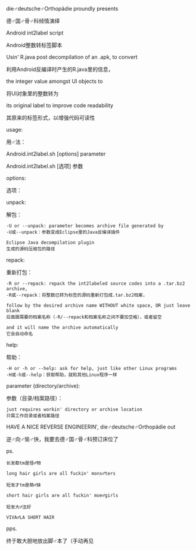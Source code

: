 die♂deutsche♂Orthopädie proundly presents

德♂国♂骨♂科倾情演绎


Android int2label script

Android整数转标签脚本


Usin' R.java post decompilation of an .apk, to convert

利用Android反编译时产生的R.java里的信息，


the integer value amongst UI objects to

将UI对象里的整数转为


its original label to improve code readability

其原来的标签形式，以增强代码可读性


usage: 

用♂法：


Android.int2label.sh [options] parameter

Android.int2label.sh [选项] 参数


options:

选项：


unpack: 

解包：


	-U or --unpack: parameter becomes archive file generated by
	-U或--unpack：参数变成Eclipse里的Java反编译插件
  
	Eclipse Java decompilation plugin
	生成的源码压缩包的路径


repack: 

重新打包：


	-R or --repack: repack the int2labeled source codes into a .tar.bz2 archive, 
	-R或--repack：将整数已转为标签的源码重新打包成.tar.bz2档案，
  
	follow by the desired archive name WITHOUT white space, OR just leave blank
	后面跟需要的档案名称（-R/--repack和档案名称之间不要加空格），或者留空
  
	and it will name the archive automatically
	它会自动命名


help:

帮助：


	-H or -h or --help: ask for help, just like other Linux programs
	-H或-h或--help：获取帮助，就和其他Linux程序一样


parameter (directory/archive): 

参数（目录/档案路径）：

	just requires workin' directory or archive location
	只需工作目录或者档案路径


HAVE A NICE REVERSE ENGINEERIN', die♂deutsche♂Orthopädie out

逆♂向♂愉♂快，我要去德♂国♂骨♂科预订床位了


ps. 

	长发都tm是怪♂物

	long hair girls are all fuckin' mons♂ters

	短发才tm是萌♂妹

	short hair girls are all fuckin' moe♂girls

	短发大♂法好

	VIVA♂LA SHORT HAIR

pps. 

  终于敢大胆地放出脚♂本了（手动再见
